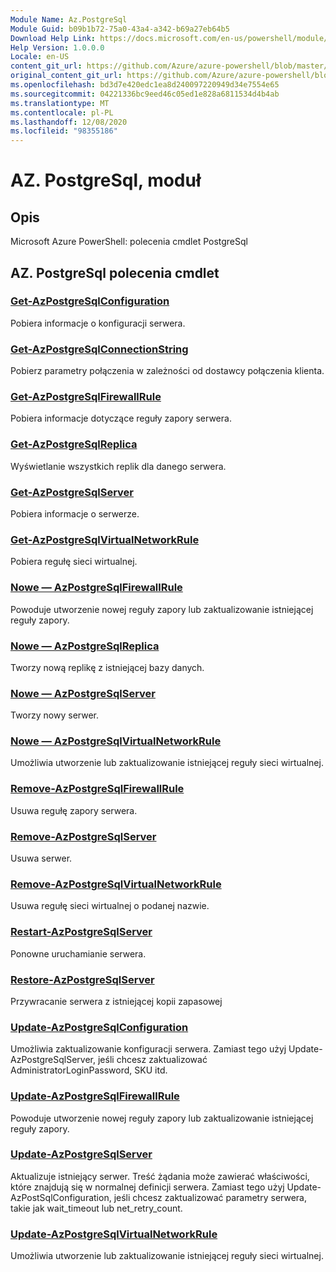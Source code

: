 ```yaml
---
Module Name: Az.PostgreSql
Module Guid: b09b1b72-75a0-43a4-a342-b69a27eb64b5
Download Help Link: https://docs.microsoft.com/en-us/powershell/module/az.postgresql
Help Version: 1.0.0.0
Locale: en-US
content_git_url: https://github.com/Azure/azure-powershell/blob/master/src/PostgreSql/help/Az.PostgreSql.md
original_content_git_url: https://github.com/Azure/azure-powershell/blob/master/src/PostgreSql/help/Az.PostgreSql.md
ms.openlocfilehash: bd3d7e420edc1ea8d240097220949d34e7554e65
ms.sourcegitcommit: 04221336bc9eed46c05ed1e828a6811534d4b4ab
ms.translationtype: MT
ms.contentlocale: pl-PL
ms.lasthandoff: 12/08/2020
ms.locfileid: "98355186"
---
```

# AZ. PostgreSql, moduł
## Opis
Microsoft Azure PowerShell: polecenia cmdlet PostgreSql

## AZ. PostgreSql polecenia cmdlet
### [Get-AzPostgreSqlConfiguration](Get-AzPostgreSqlConfiguration.md)
Pobiera informacje o konfiguracji serwera.

### [Get-AzPostgreSqlConnectionString](Get-AzPostgreSqlConnectionString.md)
Pobierz parametry połączenia w zależności od dostawcy połączenia klienta.

### [Get-AzPostgreSqlFirewallRule](Get-AzPostgreSqlFirewallRule.md)
Pobiera informacje dotyczące reguły zapory serwera.

### [Get-AzPostgreSqlReplica](Get-AzPostgreSqlReplica.md)
Wyświetlanie wszystkich replik dla danego serwera.

### [Get-AzPostgreSqlServer](Get-AzPostgreSqlServer.md)
Pobiera informacje o serwerze.

### [Get-AzPostgreSqlVirtualNetworkRule](Get-AzPostgreSqlVirtualNetworkRule.md)
Pobiera regułę sieci wirtualnej.

### [Nowe — AzPostgreSqlFirewallRule](New-AzPostgreSqlFirewallRule.md)
Powoduje utworzenie nowej reguły zapory lub zaktualizowanie istniejącej reguły zapory.

### [Nowe — AzPostgreSqlReplica](New-AzPostgreSqlReplica.md)
Tworzy nową replikę z istniejącej bazy danych.

### [Nowe — AzPostgreSqlServer](New-AzPostgreSqlServer.md)
Tworzy nowy serwer.

### [Nowe — AzPostgreSqlVirtualNetworkRule](New-AzPostgreSqlVirtualNetworkRule.md)
Umożliwia utworzenie lub zaktualizowanie istniejącej reguły sieci wirtualnej.

### [Remove-AzPostgreSqlFirewallRule](Remove-AzPostgreSqlFirewallRule.md)
Usuwa regułę zapory serwera.

### [Remove-AzPostgreSqlServer](Remove-AzPostgreSqlServer.md)
Usuwa serwer.

### [Remove-AzPostgreSqlVirtualNetworkRule](Remove-AzPostgreSqlVirtualNetworkRule.md)
Usuwa regułę sieci wirtualnej o podanej nazwie.

### [Restart-AzPostgreSqlServer](Restart-AzPostgreSqlServer.md)
Ponowne uruchamianie serwera.

### [Restore-AzPostgreSqlServer](Restore-AzPostgreSqlServer.md)
Przywracanie serwera z istniejącej kopii zapasowej

### [Update-AzPostgreSqlConfiguration](Update-AzPostgreSqlConfiguration.md)
Umożliwia zaktualizowanie konfiguracji serwera.
Zamiast tego użyj Update-AzPostgreSqlServer, jeśli chcesz zaktualizować AdministratorLoginPassword, SKU itd.

### [Update-AzPostgreSqlFirewallRule](Update-AzPostgreSqlFirewallRule.md)
Powoduje utworzenie nowej reguły zapory lub zaktualizowanie istniejącej reguły zapory.

### [Update-AzPostgreSqlServer](Update-AzPostgreSqlServer.md)
Aktualizuje istniejący serwer.
Treść żądania może zawierać właściwości, które znajdują się w normalnej definicji serwera.
Zamiast tego użyj Update-AzPostSqlConfiguration, jeśli chcesz zaktualizować parametry serwera, takie jak wait_timeout lub net_retry_count.

### [Update-AzPostgreSqlVirtualNetworkRule](Update-AzPostgreSqlVirtualNetworkRule.md)
Umożliwia utworzenie lub zaktualizowanie istniejącej reguły sieci wirtualnej.

